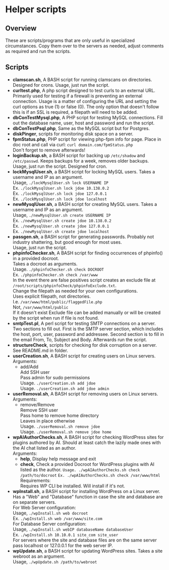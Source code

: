 # Helper scripts

## Overview
These are scripts/programs that are only useful in specialized circumstances.
Copy them over to the servers as needed, adjust comments as required and run the scripts. <br>

## Scripts
* **clamscan.sh**, A BASH script for running clamscans on directories. Designed for crons.
  Usage, just run the script.
* **curltest.php**, A php script designed to test curls to an external URL.
  Primarily used for testing if a firewall is preventing an external connection.
  Usage is a matter of configuring the URL and setting the curl options as true (1) or false (0).
  The only option that doesn't follow this is if an SSL is required, a filepath will need to be added. <br>
* **dbConTestMysql.php**, A PHP script for testing MySQL connections. Fill out the
  database name, user, host and password and run the script. <br>
* **dbConTestPsql.php**, Same as the MySQL script but for Postgres. <br>
* **diskPinger**, scripts for monitoring disk space on a server.
* **fpmStatus.php**, PHP script for viewing php-fpm info for page. Place in doc root and call via curl: `curl domain.com/fpmStatus.php` <br>
  Don't forget to remove afterwards! <br>
* **loginBackup.sh**, a BASH script for backing up `/etc/shadow` and `/etc/passwd`. Keeps backups for a week, removes older backups. <br>
  Usage, just run the script. Designed for cron. <br>
* **lockMysqlUser.sh**, a BASH script for locking MySQL users. Takes a username and IP as an argument. <br>
  Usage, `./lockMysqlUser.sh lock USERNAME IP` <br>
  Ex. `./lockMysqlUser.sh lock jdoe 10.138.0.2` <br>
  Ex. `./lockMysqlUser.sh lock jdoe 127.0.0.1` <br>
  Ex. `./lockMysqlUser.sh lock jdoe localhost` <br>
* **newMysqlUser.sh**, a BASH script for creating MySQL users. Takes a username and IP as an argument. <br>
  Usage, `./newMysqlUser.sh create USERNAME IP` <br>
  Ex. `./newMysqlUser.sh create jdoe 10.138.0.2` <br>
  Ex. `./newMysqlUser.sh create jdoe 127.0.0.1` <br>
  Ex. `./newMysqlUser.sh create jdoe localhost` <br>
* **passgen.sh**, a BASH script for generating passwords. Probably not industry shattering, but good enough for most uses.<br>
  Usage, just run the script. <br>
* **phpinfoChecker.sh**, A BASH script for finding occurrences of phpinfo() in a provided docroot. <br>
  Takes a docroot as arguments. <br>
  Usage. `./phpinfoChecker.sh check DOCROOT` <br>
  Ex. `./phpinfoChecker.sh check /var/www` <br>
  In the event there are false positives script creates an exclude file at `/root/scripts/phpinfoCheck/phpinfoExclude.txt`. <br>
  Change the filepath as needed for your own configurations. <br>
  Uses explicit filepath, not directories. <br>
  I.e. `/var/www/html/public/flaggedFile.php` <br>
  Not, `/var/www/html/public` <br>
  If it doesn't exist Exclude file can be added manually or will be created by the script when run if file is not found. <br>
* **smtpTest.pl**, A perl script for testing SMTP connections on a server. Two sections to fill out.
  First is the SMTP server section, which includes the host, port, user, password and addressee.
  Second section is to fill in the email From, To, Subject and Body. Afterwards run the script. <br>
* **structureCheck**, scripts for checking for disk corruption on a server. See README.md in folder.
* **userCreation.sh**, A BASH script for creating users on Linux servers. <br>
  Arguments:
  - add/Add <br>
    Add SSH user <br>
    Pass admin for sudo permissions <br>
    Usage. `./userCreation.sh add jdoe` <br>
    Usage. `./userCreation.sh add jdoe admin` <br>
* **userRemoval.sh**, A BASH script for removing users on Linux servers.  <br>
  Arguments:
  - remove/Remove <br>
    Remove SSH user <br>
    Pass home to remove home directory <br>
    Leaves in place otherwise <br>
    Usage. `./userRemoval.sh remove jdoe` <br>
    Usage. `./userRemoval.sh remove jdoe home` <br>
* **wpAIAuthorChecks.sh**, A BASH script for checking WordPress sites for plugins authored by AI. 
  Should at least catch the lazily made ones with the AI chat listed as an author. <br> 
  Arguments: <br> 
  - **help**, Display help message and exit
  - **check**, Check a provided Docroot for WordPress plugins with AI listed as the author.
    `Usage. ./wpAIAuthorChecks.sh check /path/to/docroot`
    `Ex. ./wpAIAuthorChecks.sh check /var/www/html`
  Requirements: <br>
  Requires WP CLI be installed. Will install if it's not. <br>
* **wpInstall.sh**, a BASH script for installing WordPress on a Linux server. Has a "Web" and "Database" function in case
  the site and database are on separate servers. <br>
  For Web Server configuration: <br>
  Usage, `./wpInstall.sh web docroot` <br>
  Ex. `./wpInstall.sh web /var/www/site.com` <br>
  For Database Server configuration: <br>
  Usage, `./wpInstall.sh webIP databaseName databaseUser` <br>
  Ex. `./wpInstall.sh 10.10.0.1 site_com site_user` <br>
  For servers where the site and database files are on the same server pass localhost or 127.0.0.1 for the web server IP. <br>
* **wpUpdate.sh**, a BASH script for updating WordPress sites. Takes a site webroot as an argument. <br>
  Usage, `./wpUpdate.sh /path/to/webroot`<br>
